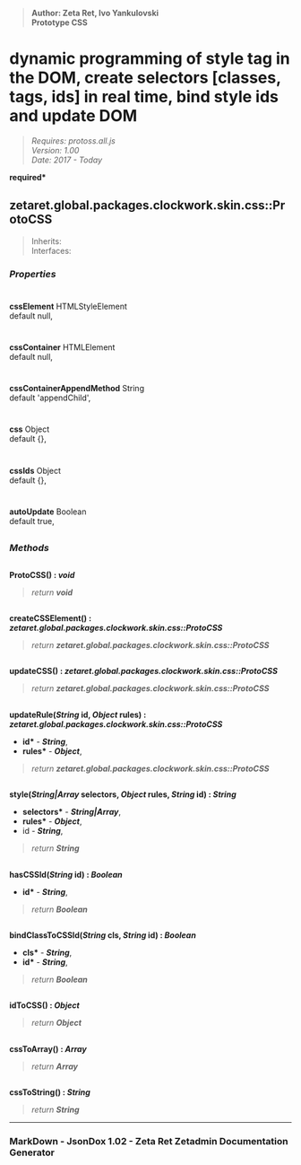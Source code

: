 > __Author: Zeta Ret, Ivo Yankulovski__  
> __Prototype CSS__  
# dynamic programming of style tag in the DOM, create selectors [classes, tags, ids] in real time, bind style ids and update DOM  
> *Requires: protoss.all.js*  
> *Version: 1.00*  
> *Date: 2017 - Today*  

__required*__

## zetaret.global.packages.clockwork.skin.css::ProtoCSS  
> Inherits:   
> Interfaces:   

### *Properties*  

#  
__cssElement__ HTMLStyleElement  
default null,   

#  
__cssContainer__ HTMLElement  
default null,   

#  
__cssContainerAppendMethod__ String  
default 'appendChild',   

#  
__css__ Object  
default {},   

#  
__cssIds__ Object  
default {},   

#  
__autoUpdate__ Boolean  
default true,   


##  
### *Methods*  

##  
__ProtoCSS() : *void*__  
  
> *return __void__*  

##  
__createCSSElement() : *zetaret.global.packages.clockwork.skin.css::ProtoCSS*__  
  
> *return __zetaret.global.packages.clockwork.skin.css::ProtoCSS__*  

##  
__updateCSS() : *zetaret.global.packages.clockwork.skin.css::ProtoCSS*__  
  
> *return __zetaret.global.packages.clockwork.skin.css::ProtoCSS__*  

##  
__updateRule(*String* id, *Object* rules) : *zetaret.global.packages.clockwork.skin.css::ProtoCSS*__  
  
- __id*__ - __*String*__,   
- __rules*__ - __*Object*__,   
> *return __zetaret.global.packages.clockwork.skin.css::ProtoCSS__*  

##  
__style(*String|Array* selectors, *Object* rules, *String* id) : *String*__  
  
- __selectors*__ - __*String|Array*__,   
- __rules*__ - __*Object*__,   
- id - __*String*__,   
> *return __String__*  

##  
__hasCSSId(*String* id) : *Boolean*__  
  
- __id*__ - __*String*__,   
> *return __Boolean__*  

##  
__bindClassToCSSId(*String* cls, *String* id) : *Boolean*__  
  
- __cls*__ - __*String*__,   
- __id*__ - __*String*__,   
> *return __Boolean__*  

##  
__idToCSS() : *Object*__  
  
> *return __Object__*  

##  
__cssToArray() : *Array*__  
  
> *return __Array__*  

##  
__cssToString() : *String*__  
  
> *return __String__*  

---  
### MarkDown - JsonDox 1.02 - Zeta Ret Zetadmin Documentation Generator
